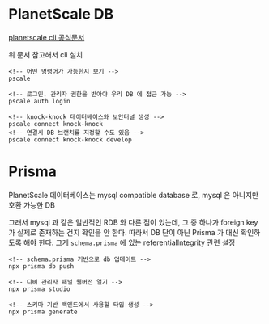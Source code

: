 # PlanetScale DB

[planetscale cli 공식문서](https://github.com/planetscale/cli)

위 문서 참고해서 cli 설치

```
<!-- 어떤 명령어가 가능한지 보기 -->
pscale

<!-- 로그인. 관리자 권한을 받아야 우리 DB 에 접근 가능 -->
pscale auth login

<!-- knock-knock 데이터베이스와 보안터널 생성 -->
pscale connect knock-knock
<!-- 연결시 DB 브랜치를 지정할 수도 있음 -->
pscale connect knock-knock develop
```

# Prisma

PlanetScale 데이터베이스는 mysql compatible database 로, mysql 은 아니지만 호환 가능한 DB

그래서 mysql 과 같은 일반적인 RDB 와 다른 점이 있는데, 그 중 하나가 foreign key 가 실제로 존재하는 건지 확인을 안 한다. 따라서 DB 단이 아닌 Prisma 가 대신 확인하도록 해야 한다. 그게 `schema.prisma` 에 있는 referentialIntegrity 관련 설정

```
<!-- schema.prisma 기반으로 db 업데이트 -->
npx prisma db push

<!-- 디비 관리자 패널 웹버전 열기 -->
npx prisma studio

<!-- 스키마 기반 백엔드에서 사용할 타입 생성 -->
npx prisma generate
```
